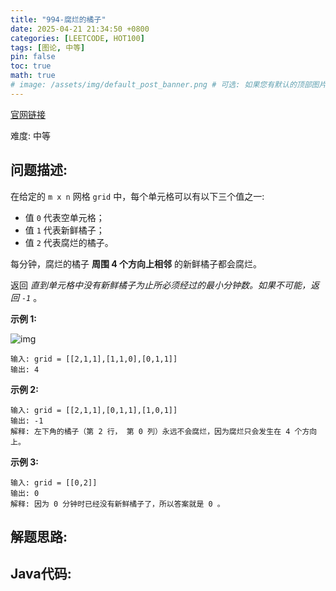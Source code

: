 ```yaml
---
title: "994-腐烂的橘子"
date: 2025-04-21 21:34:50 +0800
categories: [LEETCODE, HOT100]
tags: [图论, 中等]
pin: false
toc: true
math: true
# image: /assets/img/default_post_banner.png # 可选: 如果您有默认的顶部图片，取消注释并修改路径
---
```


[官网链接](https://leetcode.cn/problems/rotting-oranges/)

难度: 中等

## 问题描述: 

在给定的 `m x n` 网格 `grid` 中，每个单元格可以有以下三个值之一: 

- 值 `0` 代表空单元格；
- 值 `1` 代表新鲜橘子；
- 值 `2` 代表腐烂的橘子。

每分钟，腐烂的橘子 **周围 4 个方向上相邻** 的新鲜橘子都会腐烂。

返回 *直到单元格中没有新鲜橘子为止所必须经过的最小分钟数。如果不可能，返回 `-1`* 。

 

**示例 1:**

![img](../assets/img/posts/p994_0.png)

```
输入: grid = [[2,1,1],[1,1,0],[0,1,1]]
输出: 4
```

**示例 2:**

```
输入: grid = [[2,1,1],[0,1,1],[1,0,1]]
输出: -1
解释: 左下角的橘子（第 2 行， 第 0 列）永远不会腐烂，因为腐烂只会发生在 4 个方向上。
```

**示例 3:**

```
输入: grid = [[0,2]]
输出: 0
解释: 因为 0 分钟时已经没有新鲜橘子了，所以答案就是 0 。
```





## 解题思路: 

## Java代码: 

